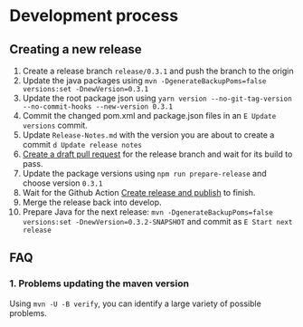 <!--
 ---------------------------------------------------------------------------------------------
   Copyright (c) Quatico Solutions AG. All rights reserved.
   Licensed under the MIT License. See LICENSE in the project root for license information.
 ---------------------------------------------------------------------------------------------
-->
# Development process

## Creating a new release

1. Create a release branch `release/0.3.1` and push the branch to the origin
2. Update the java packages using `mvn -DgenerateBackupPoms=false versions:set -DnewVersion=0.3.1`
3. Update the root package json using `yarn version --no-git-tag-version --no-commit-hooks --new-version 0.3.1`
4. Commit the changed pom.xml and package.json files in an `E Update versions` commit.
5. Update `Release-Notes.md` with the version you are about to create a commit `d Update release notes`
6. [Create a draft pull request](https://github.com/quatico-solutions/magellan/pulls) for the release branch and wait for its build to pass.
7. Update the package versions using `npm run prepare-release` and choose version `0.3.1`
8. Wait for the Github Action [Create release and publish](https://github.com/quatico-solutions/magellan/actions/workflows/release-and-publish.yml) to finish.
9. Merge the release back into develop.
10. Prepare Java for the next release: `mvn -DgenerateBackupPoms=false versions:set -DnewVersion=0.3.2-SNAPSHOT` and commit as `E Start next release`

## FAQ

### 1. Problems updating the maven version

Using `mvn -U -B verify`, you can identify a large variety of possible problems.

